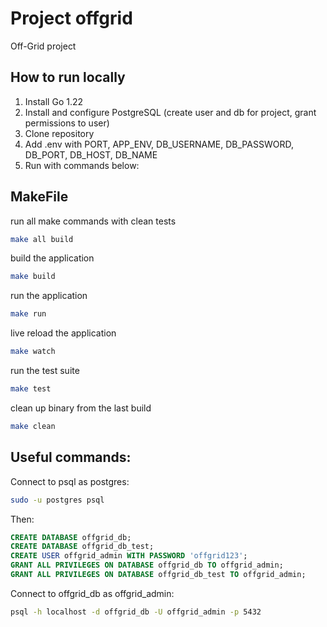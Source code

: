 # Project offgrid

Off-Grid project

## How to run locally

1. Install Go 1.22
2. Install and configure PostgreSQL (create user and db for project, grant permissions to user)
3. Clone repository
4. Add .env with PORT, APP_ENV, DB_USERNAME, DB_PASSWORD, DB_PORT, DB_HOST, DB_NAME
5. Run with commands below:

## MakeFile

run all make commands with clean tests
```bash
make all build
```

build the application
```bash
make build
```

run the application
```bash
make run
```

live reload the application
```bash
make watch
```

run the test suite
```bash
make test
```

clean up binary from the last build
```bash
make clean
```

## Useful commands:

Connect to psql as postgres:
```bash
sudo -u postgres psql
```

Then:
```sql
CREATE DATABASE offgrid_db;
CREATE DATABASE offgrid_db_test;
CREATE USER offgrid_admin WITH PASSWORD 'offgrid123';
GRANT ALL PRIVILEGES ON DATABASE offgrid_db TO offgrid_admin;
GRANT ALL PRIVILEGES ON DATABASE offgrid_db_test TO offgrid_admin;
```


Connect to offgrid_db as offgrid_admin:
```bash
psql -h localhost -d offgrid_db -U offgrid_admin -p 5432
```

